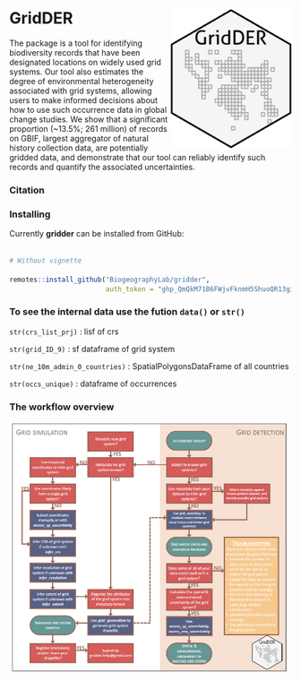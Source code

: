 # GridDER  <img src='man/figures/logo.png' align="right" height="250" />

The package is a tool for identifying biodiversity records that have been designated locations on widely used grid systems. Our tool also estimates the degree of environmental heterogeneity associated with grid systems, allowing users to make informed decisions about how to use such occurrence data in global change studies. We show that a significant proportion (~13.5%; 261 million) of records on GBIF, largest aggregator of natural history collection data, are potentially gridded data, and demonstrate that our tool can reliably identify such records and quantify the associated uncertainties.



### Citation



### Installing

Currently **gridder** can be installed from GitHub:

``` r

# Without vignette

remotes::install_github("BiogeographyLab/gridder",
                        auth_token = "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")


```


### To see the internal data use the fution `data()` or `str()`

`str(crs_list_prj)` : lisf of crs <br>

`str(grid_ID_9)` : sf dataframe of grid system <br>

`str(ne_10m_admin_0_countries)` : SpatialPolygonsDataFrame of all countries <br>

`str(occs_unique)` : dataframe of occurrences 



### The workflow overview


<img src='inst/workflow.png' align="center" height="450" />
<br />
<br />




